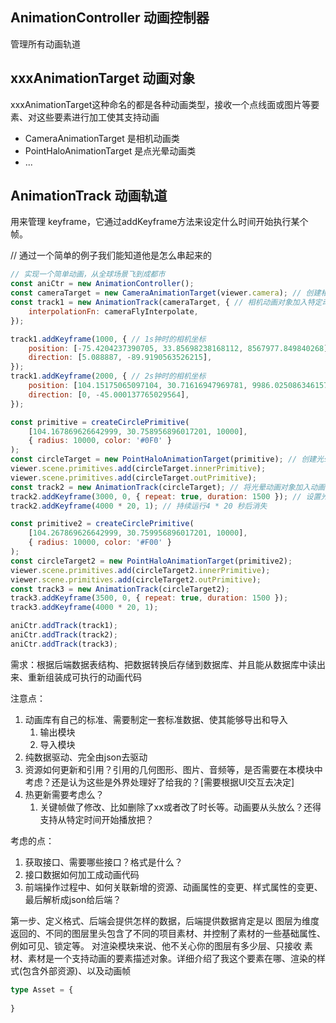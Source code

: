 ## AnimationController 动画控制器

管理所有动画轨道

## xxxAnimationTarget 动画对象

xxxAnimationTarget这种命名的都是各种动画类型，接收一个点线面或图片等要素、对这些要素进行加工使其支持动画

- CameraAnimationTarget 是相机动画类
- PointHaloAnimationTarget 是点光晕动画类
- ...

## AnimationTrack 动画轨道

用来管理 keyframe，它通过addKeyframe方法来设定什么时间开始执行某个帧。

// 通过一个简单的例子我们能知道他是怎么串起来的

```js
// 实现一个简单动画，从全球场景飞到成都市
const aniCtr = new AnimationController();
const cameraTarget = new CameraAnimationTarget(viewer.camera); // 创建相机动画对象
const track1 = new AnimationTrack(cameraTarget, { // 相机动画对象加入特定动画轨道，该动画轨道指定了对应的插值函数，这里是相机动画、所以给的相机的插值函数
    interpolationFn: cameraFlyInterpolate,
});

track1.addKeyframe(1000, { // 1s钟时的相机坐标
    position: [-75.4204237390705, 33.85698238168112, 8567977.849840268],
    direction: [5.088887, -89.9190563526215],
});
track1.addKeyframe(2000, { // 2s钟时的相机坐标
    position: [104.15175065097104, 30.71616947969781, 9986.025086346157],
    direction: [0, -45.000137765029564],
});

const primitive = createCirclePrimitive(
    [104.167869626642999, 30.758956896017201, 10000],
    { radius: 10000, color: '#0F0' }
);
const circleTarget = new PointHaloAnimationTarget(primitive); // 创建光晕动画对象
viewer.scene.primitives.add(circleTarget.innerPrimitive);
viewer.scene.primitives.add(circleTarget.outPrimitive);
const track2 = new AnimationTrack(circleTarget); // 将光晕动画对象加入动画轨道
track2.addKeyframe(3000, 0, { repeat: true, duration: 1500 }); // 设置光晕动画的动画帧，3s钟时起始值为0
track2.addKeyframe(4000 * 20, 1); // 持续运行4 * 20 秒后消失

const primitive2 = createCirclePrimitive(
    [104.267869626642999, 30.759956896017201, 10000],
    { radius: 10000, color: '#F00' }
);
const circleTarget2 = new PointHaloAnimationTarget(primitive2);
viewer.scene.primitives.add(circleTarget2.innerPrimitive);
viewer.scene.primitives.add(circleTarget2.outPrimitive);
const track3 = new AnimationTrack(circleTarget2);
track3.addKeyframe(3500, 0, { repeat: true, duration: 1500 });
track3.addKeyframe(4000 * 20, 1);

aniCtr.addTrack(track1);
aniCtr.addTrack(track2);
aniCtr.addTrack(track3);
```

需求：根据后端数据表结构、把数据转换后存储到数据库、并且能从数据库中读出来、重新组装成可执行的动画代码

注意点：

1. 动画库有自己的标准、需要制定一套标准数据、使其能够导出和导入
   1. 输出模块
   2. 导入模块
2. 纯数据驱动、完全由json去驱动
3. 资源如何更新和引用？引用的几何图形、图片、音频等，是否需要在本模块中考虑？还是认为这些是外界处理好了给我的？[需要根据UI交互去决定]
4. 热更新需要考虑么？
   1. 关键帧做了修改、比如删除了xx或者改了时长等。动画要从头放么？还得支持从特定时间开始播放把？

考虑的点：

1. 获取接口、需要哪些接口？格式是什么？
2. 接口数据如何加工成动画代码
3. 前端操作过程中、如何关联新增的资源、动画属性的变更、样式属性的变更、最后解析成json给后端？




第一步、定义格式、后端会提供怎样的数据，后端提供数据肯定是以 图层为维度返回的、不同的图层里头包含了不同的项目素材、并控制了素材的一些基础属性、例如可见、锁定等。
对渲染模块来说、他不关心你的图层有多少层、只接收 素材、素材是一个支持动画的要素描述对象。详细介绍了我这个要素在哪、渲染的样式(包含外部资源)、以及动画帧
```ts
type Asset = {
    
}

```


